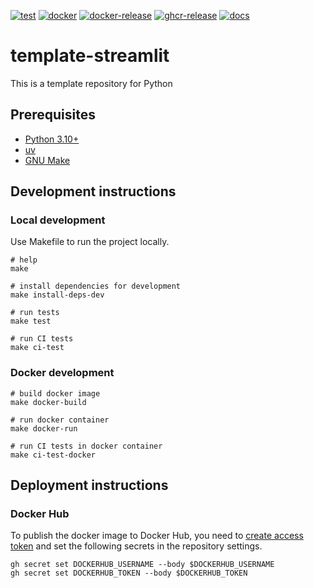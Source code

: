[![test](https://github.com/ks6088ts-labs/template-streamlit/actions/workflows/test.yaml/badge.svg?branch=main)](https://github.com/ks6088ts-labs/template-streamlit/actions/workflows/test.yaml?query=branch%3Amain)
[![docker](https://github.com/ks6088ts-labs/template-streamlit/actions/workflows/docker.yaml/badge.svg?branch=main)](https://github.com/ks6088ts-labs/template-streamlit/actions/workflows/docker.yaml?query=branch%3Amain)
[![docker-release](https://github.com/ks6088ts-labs/template-streamlit/actions/workflows/docker-release.yaml/badge.svg)](https://github.com/ks6088ts-labs/template-streamlit/actions/workflows/docker-release.yaml)
[![ghcr-release](https://github.com/ks6088ts-labs/template-streamlit/actions/workflows/ghcr-release.yaml/badge.svg)](https://github.com/ks6088ts-labs/template-streamlit/actions/workflows/ghcr-release.yaml)
[![docs](https://github.com/ks6088ts-labs/template-streamlit/actions/workflows/github-pages.yaml/badge.svg)](https://github.com/ks6088ts-labs/template-streamlit/actions/workflows/github-pages.yaml)

# template-streamlit

This is a template repository for Python

## Prerequisites

- [Python 3.10+](https://www.python.org/downloads/)
- [uv](https://docs.astral.sh/uv/getting-started/installation/)
- [GNU Make](https://www.gnu.org/software/make/)

## Development instructions

### Local development

Use Makefile to run the project locally.

```shell
# help
make

# install dependencies for development
make install-deps-dev

# run tests
make test

# run CI tests
make ci-test
```

### Docker development

```shell
# build docker image
make docker-build

# run docker container
make docker-run

# run CI tests in docker container
make ci-test-docker
```

## Deployment instructions

### Docker Hub

To publish the docker image to Docker Hub, you need to [create access token](https://app.docker.com/settings/personal-access-tokens/create) and set the following secrets in the repository settings.

```shell
gh secret set DOCKERHUB_USERNAME --body $DOCKERHUB_USERNAME
gh secret set DOCKERHUB_TOKEN --body $DOCKERHUB_TOKEN
```

